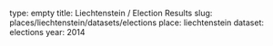 type: empty
title: Liechtenstein / Election Results
slug: places/liechtenstein/datasets/elections
place: liechtenstein
dataset: elections
year: 2014

